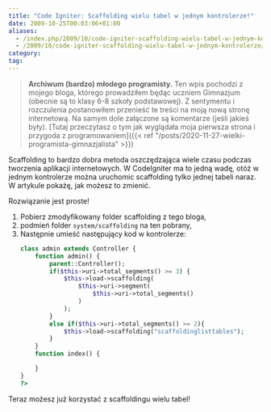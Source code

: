 ```yaml
---
title: "Code Igniter: Scaffolding wielu tabel w jednym kontrolerze!"
date: 2009-10-25T00:03:06+01:00
aliases:
  - /index.php/2009/10/code-igniter-scaffolding-wielu-tabel-w-jednym-kontrolerze/
  - /2009/10/code-igniter-scaffolding-wielu-tabel-w-jednym-kontrolerze/
category:
tag:
---
```


> **Archiwum (bardzo) młodego programisty.** Ten wpis pochodzi z mojego bloga, którego prowadziłem będąc uczniem Gimnazjum (obecnie są to klasy 6-8 szkoły podstawowej). Z sentymentu i rozczulenia postanowiłem przenieść te treści na moją nową stronę internetową. Na samym dole załączone są komentarze (jeśli jakieś były). [Tutaj przeczytasz o tym jak wyglądała moja pierwsza strona i przygoda z programowaniem]({{< ref "/posts/2020-11-27-wielki-programista-gimnazjalista" >}})
> 

Scaffolding to bardzo dobra metoda oszczędzająca wiele czasu podczas tworzenia aplikacji internetowych. W CodeIgniter ma to jedną wadę, otóż w jednym kontrolerze można uruchomic scaffolding tylko jednej tabeli naraz. W artykule pokażę, jak możesz to zmienić.

Rozwiązanie jest proste!

1. Pobierz zmodyfikowany folder scaffolding z tego bloga,
2. podmień folder `system/scaffolding` na ten pobrany,
3. Następnie umieść następujący kod w kontrolerze:
    ```php
    class admin extends Controller {
        function admin() {
            parent::Controller();
            if($this->uri->total_segments() >= 3) {
                $this->load->scaffolding(
                    $this->uri->segment(
                        $this->uri->total_segments()
                    )
                );
            }
            else if($this->uri->total_segments() >= 2){
                $this->load->scaffolding("scaffoldinglisttables");
            }
        }
        function index() {

        }
    }
    ?>
    ```

Teraz możesz już korzystać z scaffoldingu wielu tabel!